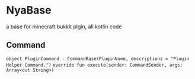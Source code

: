 # NyaBase
a base for minecraft bukkit plgin, all kotlin code

## Command
`object PluginCommand : CommandBase(PluginName, descriptions = "Plugin Helper Command.")`
`override fun execute(sender: CommandSender, args: Array<out String>)`

